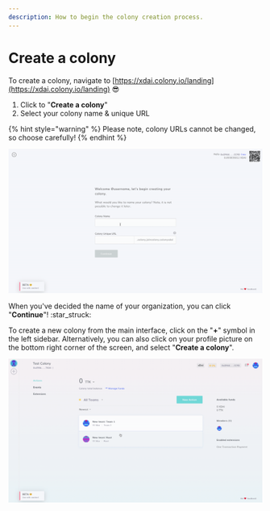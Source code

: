 ```yaml
---
description: How to begin the colony creation process.
---
```


# Create a colony

To create a colony, navigate to [https://xdai.colony.io/landing](https://xdai.colony.io/landing)  :sunglasses:&#x20;

1. Click to "**Create a colony**"
2. Select your colony name & unique URL

{% hint style="warning" %}
Please note, colony URLs cannot be changed, so choose carefully!
{% endhint %}

![](../assets/ColonyName.gif)

When you've decided the name of your organization, you can click "**Continue**"! :star\_struck:&#x20;



To create a new colony from the main interface, click on the "**+**" symbol in the left sidebar. Alternatively, you can also click on your profile picture on the bottom right corner of the screen, and select "**Create a colony**".&#x20;

![](../assets/CreateColony.gif)
